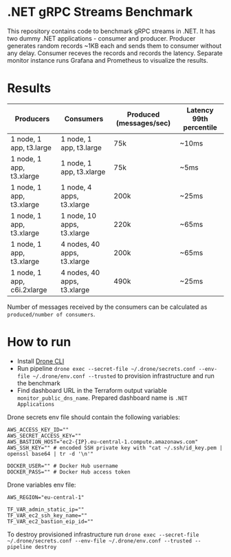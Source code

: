 # .NET gRPC Streams Benchmark

This repository contains code to benchmark gRPC streams in .NET. It has two dummy .NET applications - consumer and producer. Producer generates random records ~1KB each and sends them to consumer without any delay. Consumer receves the records and records the latency. Separate monitor instance runs Grafana and Prometheus to visualize the results.

# Results

| Producers | Consumers | Produced (messages/sec) | Latency 99th percentile |
| --- | --- | --- | --- |
| 1 node, 1 app, t3.large | 1 node, 1 app, t3.large | 75k | ~10ms |
| 1 node, 1 app, t3.xlarge | 1 node, 1 app, t3.xlarge | 75k | ~5ms |
| 1 node, 1 app, t3.xlarge | 1 node, 4 apps, t3.xlarge | 200k | ~25ms |
| 1 node, 1 app, t3.xlarge | 1 node, 10 apps, t3.xlarge | 220k | ~65ms |
| 1 node, 1 app, t3.xlarge | 4 nodes, 40 apps, t3.xlarge | 200k | ~65ms |
| 1 node, 1 app, c6i.2xlarge | 4 nodes, 40 apps, t3.xlarge | 490k | ~25ms |

Number of messages received by the consumers can be calculated as `produced/number of consumers`.

# How to run

* Install [Drone CLI](https://docs.drone.io/quickstart/cli/)
* Run pipeline `drone exec --secret-file ~/.drone/secrets.conf --env-file ~/.drone/env.conf --trusted` to provision infrastructure and run the benchmark
* Find dashboard URL in the Terraform output variable `monitor_public_dns_name`. Prepared dashboard name is `.NET Applications`

Drone secrets env file should contain the following variables:

```
AWS_ACCESS_KEY_ID=""
AWS_SECRET_ACCESS_KEY=""
AWS_BASTION_HOST="ec2-{IP}.eu-central-1.compute.amazonaws.com"
AWS_SSH_KEY="" # encoded SSH private key with "cat ~/.ssh/id_key.pem | openssl base64 | tr -d '\n'"

DOCKER_USER="" # Docker Hub username
DOCKER_PASS="" # Docker Hub access token
```

Drone variables env file:

```
AWS_REGION="eu-central-1"

TF_VAR_admin_static_ip=""
TF_VAR_ec2_ssh_key_name=""
TF_VAR_ec2_bastion_eip_id=""
```

To destroy provisioned infrastructure run `drone exec --secret-file ~/.drone/secrets.conf --env-file ~/.drone/env.conf --trusted --pipeline destroy`

